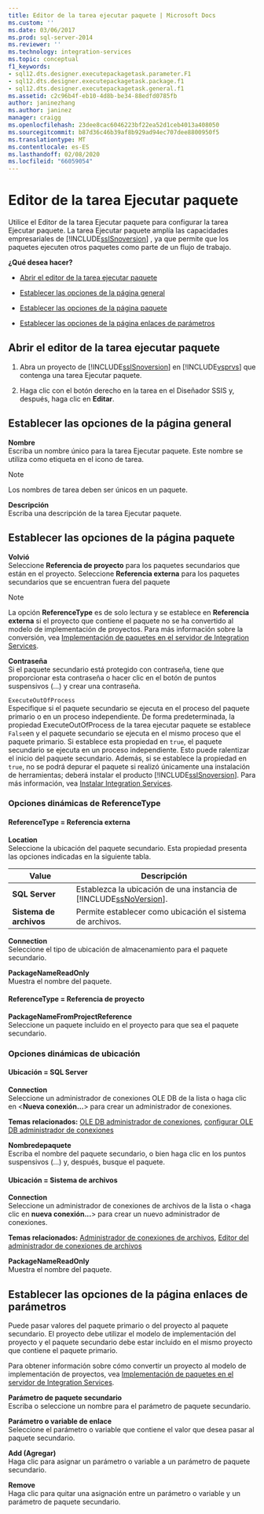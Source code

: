 ```yaml
---
title: Editor de la tarea ejecutar paquete | Microsoft Docs
ms.custom: ''
ms.date: 03/06/2017
ms.prod: sql-server-2014
ms.reviewer: ''
ms.technology: integration-services
ms.topic: conceptual
f1_keywords:
- sql12.dts.designer.executepackagetask.parameter.F1
- sql12.dts.designer.executepackagetask.package.f1
- sql12.dts.designer.executepackagetask.general.f1
ms.assetid: c2c96b4f-eb10-4d8b-be34-88edfd0785fb
author: janinezhang
ms.author: janinez
manager: craigg
ms.openlocfilehash: 23dee8cac6046223bf22ea52d1ceb4013a408050
ms.sourcegitcommit: b87d36c46b39af8b929ad94ec707dee8800950f5
ms.translationtype: MT
ms.contentlocale: es-ES
ms.lasthandoff: 02/08/2020
ms.locfileid: "66059054"
---
```

# <a name="execute-package-task-editor"></a>Editor de la tarea Ejecutar paquete
  Utilice el Editor de la tarea Ejecutar paquete para configurar la tarea Ejecutar paquete. La tarea Ejecutar paquete amplía las capacidades empresariales de [!INCLUDE[ssISnoversion](../includes/ssisnoversion-md.md)] , ya que permite que los paquetes ejecuten otros paquetes como parte de un flujo de trabajo.  
  
 **¿Qué desea hacer?**  
  
-   [Abrir el editor de la tarea ejecutar paquete](#open)  
  
-   [Establecer las opciones de la página general](#general)  
  
-   [Establecer las opciones de la página paquete](#package)  
  
-   [Establecer las opciones de la página enlaces de parámetros](#parameter)  
  
##  <a name="open"></a>Abrir el editor de la tarea ejecutar paquete  
  
1.  Abra un proyecto de [!INCLUDE[ssISnoversion](../includes/ssisnoversion-md.md)] en [!INCLUDE[vsprvs](../includes/vsprvs-md.md)] que contenga una tarea Ejecutar paquete.  
  
2.  Haga clic con el botón derecho en la tarea en el Diseñador SSIS y, después, haga clic en **Editar**.  
  
##  <a name="general"></a>Establecer las opciones de la página general  
 **Nombre**  
 Escriba un nombre único para la tarea Ejecutar paquete. Este nombre se utiliza como etiqueta en el icono de tarea.  
  
> [!NOTE]  
>  Los nombres de tarea deben ser únicos en un paquete.  
  
 **Descripción**  
 Escriba una descripción de la tarea Ejecutar paquete.  
  
##  <a name="package"></a>Establecer las opciones de la página paquete  
 **Volvió**  
 Seleccione **Referencia de proyecto** para los paquetes secundarios que están en el proyecto. Seleccione **Referencia externa** para los paquetes secundarios que se encuentran fuera del paquete  
  
> [!NOTE]  
>  La opción **ReferenceType** es de solo lectura y se establece en **Referencia externa** si el proyecto que contiene el paquete no se ha convertido al modelo de implementación de proyectos. Para más información sobre la conversión, vea [Implementación de paquetes en el servidor de Integration Services](../../2014/integration-services/deploy-projects-to-integration-services-server.md).  
  
 **Contraseña**  
 Si el paquete secundario está protegido con contraseña, tiene que proporcionar esta contraseña o hacer clic en el botón de puntos suspensivos (…) y crear una contraseña.  
  
 `ExecuteOutOfProcess`  
 Especifique si el paquete secundario se ejecuta en el proceso del paquete primario o en un proceso independiente. De forma predeterminada, la propiedad ExecuteOutOfProcess de la tarea ejecutar paquete se establece `False`en y el paquete secundario se ejecuta en el mismo proceso que el paquete primario. Si establece esta propiedad en `true`, el paquete secundario se ejecuta en un proceso independiente. Esto puede ralentizar el inicio del paquete secundario. Además, si se establece la propiedad en `true`, no se podrá depurar el paquete si realizó únicamente una instalación de herramientas; deberá instalar el producto [!INCLUDE[ssISnoversion](../includes/ssisnoversion-md.md)]. Para más información, vea [Instalar Integration Services](install-windows/install-integration-services.md).  
  
### <a name="referencetype-dynamic-options"></a>Opciones dinámicas de ReferenceType  
  
#### <a name="referencetype--external-reference"></a>ReferenceType = Referencia externa  
 **Location**  
 Seleccione la ubicación del paquete secundario. Esta propiedad presenta las opciones indicadas en la siguiente tabla.  
  
|Value|Descripción|  
|-----------|-----------------|  
|**SQL Server**|Establezca la ubicación de una instancia de [!INCLUDE[ssNoVersion](../includes/ssnoversion-md.md)].|  
|**Sistema de archivos**|Permite establecer como ubicación el sistema de archivos.|  
  
 **Connection**  
 Seleccione el tipo de ubicación de almacenamiento para el paquete secundario.  
  
 **PackageNameReadOnly**  
 Muestra el nombre del paquete.  
  
#### <a name="referencetype--project-reference"></a>ReferenceType = Referencia de proyecto  
 **PackageNameFromProjectReference**  
 Seleccione un paquete incluido en el proyecto para que sea el paquete secundario.  
  
### <a name="location-dynamic-options"></a>Opciones dinámicas de ubicación  
  
#### <a name="location--sql-server"></a>Ubicación = SQL Server  
 **Connection**  
 Seleccione un administrador de conexiones OLE DB de la lista o haga clic en \<**Nueva conexión…**> para crear un administrador de conexiones.  
  
 **Temas relacionados:** [OLE DB administrador de conexiones](connection-manager/ole-db-connection-manager.md), [configurar OLE DB administrador de conexiones](../../2014/integration-services/configure-ole-db-connection-manager.md)  
  
 **Nombredepaquete**  
 Escriba el nombre del paquete secundario, o bien haga clic en los puntos suspensivos (…) y, después, busque el paquete.  
  
#### <a name="location--file-system"></a>Ubicación = Sistema de archivos  
 **Connection**  
 Seleccione un administrador de conexiones de archivos de la lista o \<haga clic en **nueva conexión...**> para crear un nuevo administrador de conexiones.  
  
 **Temas relacionados:** [Administrador de conexiones de archivos](connection-manager/file-connection-manager.md), [Editor del administrador de conexiones de archivos](../../2014/integration-services/file-connection-manager-editor.md)  
  
 **PackageNameReadOnly**  
 Muestra el nombre del paquete.  
  
##  <a name="parameter"></a>Establecer las opciones de la página enlaces de parámetros  
 Puede pasar valores del paquete primario o del proyecto al paquete secundario. El proyecto debe utilizar el modelo de implementación del proyecto y el paquete secundario debe estar incluido en el mismo proyecto que contiene el paquete primario.  
  
 Para obtener información sobre cómo convertir un proyecto al modelo de implementación de proyectos, vea [Implementación de paquetes en el servidor de Integration Services](../../2014/integration-services/deploy-projects-to-integration-services-server.md).  
  
 **Parámetro de paquete secundario**  
 Escriba o seleccione un nombre para el parámetro de paquete secundario.  
  
 **Parámetro o variable de enlace**  
 Seleccione el parámetro o variable que contiene el valor que desea pasar al paquete secundario.  
  
 **Add (Agregar)**  
 Haga clic para asignar un parámetro o variable a un parámetro de paquete secundario.  
  
 **Remove**  
 Haga clic para quitar una asignación entre un parámetro o variable y un parámetro de paquete secundario.  
  
  
